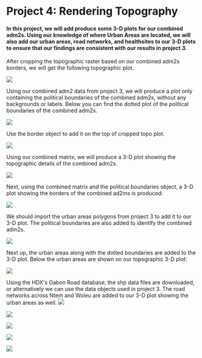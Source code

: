 # Project 4: Rendering Topography

#### In this project, we will add produce some 3-D plots for our combined adm2s. Using our knowledge of where Urban Areas are located, we will also add our urban areas, road networks, and healthsites to our 3-D plots to ensure that our findings are consistent with our results in project 3.

After cropping the topographic raster based on our combined adm2s borders, we will get the following topographic plot. 

![](1_topo_cut.png)

Using our combined adm2 data from project 3, we will produce a plot only containing the political boundaries of the combined adm2s, without any backgrounds or labels. Below you can find the dotted plot of the political boundaries of the combined adm2s. 

![](2_only_borders.png)

Use the border object to add it on the top of cropped topo plot. 

![](2_topo_cut_borders_shown.png)

Using our combined matrix, we will produce a 3-D plot showing the topographic details of the combined adm2s.

![](3_initial_3d.png)

Next, using the combined matrix and the political boundaries object, a 3-D plot showing the borders of the combined ad2ms is produced:

![](4_borders_shown_3d.png)

We should import the urban areas polygons from project 3 to add it to our 3-D plot. The political boundaries are also added to identify the combined adm2s. 

![](5_only_borders_with_urban_areas.png)

Next up, the urban areas along with the dotted boundaries are added to the 3-D plot. Below the urban areas are shown on our topographic 3-D plot:

![](6_urban_areas.png)

Using the HDX's Gabon Road database, the shp data files are downloaded, or alternatively we can use the data objects used in project 3. The road networks across Ntem and Woleu are added to our 3-D plot showing the urban areas as well. 
![](8_roads_urban_areas.png)

![](7_urban_areas_healthsites.png)

![](9_roads_healthsites_urban_areas.png)

![](10_primary_urban_area.png)

![](11_all_together.png)




